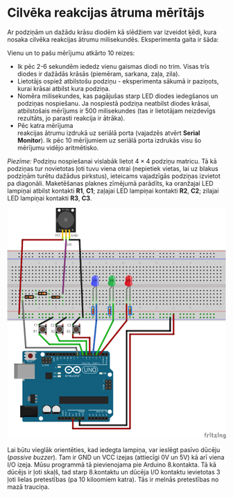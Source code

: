 # Cilvēka reakcijas ātruma mērītājs

Ar podziņām un dažādu krāsu diodēm kā slēdžiem var izveidot ķēdi, kura 
nosaka cilvēka reakcijas ātrumu milisekundēs. Eksperimenta gaita ir šāda: 

Vienu un to pašu mērījumu atkārto 10 reizes: 

* Ik pēc 2-6 sekundēm iededz vienu gaismas diodi no trim. 
  Visas trīs diodes ir dažādās krāsās (piemēram, sarkana, zaļa, zila). 
* Lietotājs ospiež 
  atbilstošu podziņu - eksperimenta sākumā ir paziņots, kurai 
  krāsai atbilst kura podziņa. 
* Nomēra milisekundes, 
  kas pagājušas starp LED diodes iedegšanos un podziņas nospiešanu.
  Ja nospiestā podziņa neatbilst diodes krāsai, atbilstošais mērījums ir 
  500 milisekundes (tas ir lietotājam neizdevīgs rezultāts, jo parasti reakcija ir ātrāka). 
* Pēc katra mērījuma  
  reakcijas ātrumu izdrukā uz seriālā porta (vajadzēs atvērt **Serial Monitor**). 
  Ik pēc 10 mērījumiem uz seriālā porta izdrukās visu šo mērījumu 
  vidējo aritmētisko. 


*Piezīme:* Podziņu nospiešanai vislabāk lietot $4 \times 4$ podziņu matricu. 
Tā kā podziņas tur novietotas ļoti tuvu viena otrai (nepietiek vietas, lai uz 
blakus podziņām turētu dažādus pirkstus), ieteicams vajadzīgās podziņas izvietot 
pa diagonāli. Maketēšanas plaknes zīmējumā parādīts, ka oranžajai LED lampiņai 
atbilst kontakti **R1**, **C1**; zaļajai LED lampiņai kontakti **R2**, **C2**; 
zilajai LED lampiņai kontakti **R3**, **C3**. 

![](ReactionMeasurement_bb.png)

Lai būtu vieglāk orientēties, kad iedegta lampiņa, var ieslēgt 
pasīvo dūcēju (*passive buzzer*). Tam ir GND un VCC izejas (attiecīgi 0V un 
5V) kā arī viena I/O izeja. 
Mūsu programmā tā pievienojama pie Arduino 8.kontakta. 
Tā kā dūcējs ir ļoti skaļš, tad starp 8.kontaktu un dūcēja I/O kontaktu
ievietotas 3 ļoti lielas pretestības (pa 10 kiloomiem katra). Tās ir melnās
pretestības no mazā trauciņa.